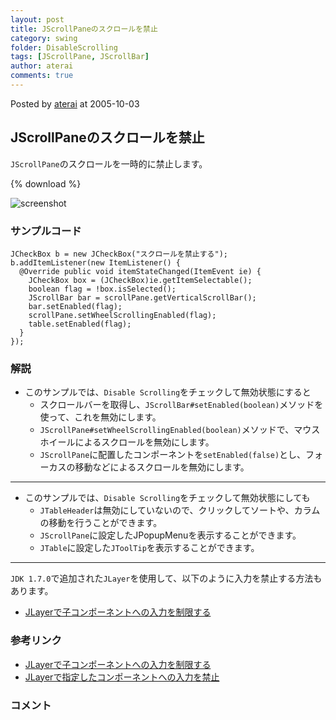 ```yaml
---
layout: post
title: JScrollPaneのスクロールを禁止
category: swing
folder: DisableScrolling
tags: [JScrollPane, JScrollBar]
author: aterai
comments: true
---
```


Posted by [aterai](http://terai.xrea.jp/aterai.html) at 2005-10-03

## JScrollPaneのスクロールを禁止
`JScrollPane`のスクロールを一時的に禁止します。

{% download %}

![screenshot](https://lh5.googleusercontent.com/_9Z4BYR88imo/TQTLM6S99OI/AAAAAAAAAXM/9r2e_2JRA5g/s800/DisableScrolling.png)

### サンプルコード
<pre class="prettyprint"><code>JCheckBox b = new JCheckBox("スクロールを禁止する");
b.addItemListener(new ItemListener() {
  @Override public void itemStateChanged(ItemEvent ie) {
    JCheckBox box = (JCheckBox)ie.getItemSelectable();
    boolean flag = !box.isSelected();
    JScrollBar bar = scrollPane.getVerticalScrollBar();
    bar.setEnabled(flag);
    scrollPane.setWheelScrollingEnabled(flag);
    table.setEnabled(flag);
  }
});
</code></pre>

### 解説
- このサンプルでは、`Disable Scrolling`をチェックして無効状態にすると
    - スクロールバーを取得し、`JScrollBar#setEnabled(boolean)`メソッドを使って、これを無効にします。
    - `JScrollPane#setWheelScrollingEnabled(boolean)`メソッドで、マウスホイールによるスクロールを無効にします。
    - `JScrollPane`に配置したコンポーネントを`setEnabled(false)`とし、フォーカスの移動などによるスクロールを無効にします。

<!-- dummy comment line for breaking list -->

- - - -
- このサンプルでは、`Disable Scrolling`をチェックして無効状態にしても
    - `JTableHeader`は無効にしていないので、クリックしてソートや、カラムの移動を行うことができます。
    - `JScrollPane`に設定したJPopupMenuを表示することができます。
    - `JTable`に設定した`JToolTip`を表示することができます。

<!-- dummy comment line for breaking list -->

- - - -
`JDK 1.7.0`で追加された`JLayer`を使用して、以下のように入力を禁止する方法もあります。

- [JLayerで子コンポーネントへの入力を制限する](http://terai.xrea.jp/Swing/PopupMenuBlockLayer.html)

<!-- dummy comment line for breaking list -->

### 参考リンク
- [JLayerで子コンポーネントへの入力を制限する](http://terai.xrea.jp/Swing/PopupMenuBlockLayer.html)
- [JLayerで指定したコンポーネントへの入力を禁止](http://terai.xrea.jp/Swing/DisableInputLayer.html)

<!-- dummy comment line for breaking list -->

### コメント
